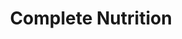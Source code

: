 ---
title: "Complete Nutrition"
url: /west-des-moines/complete-nutrition/
shop: nutrition supplements
---